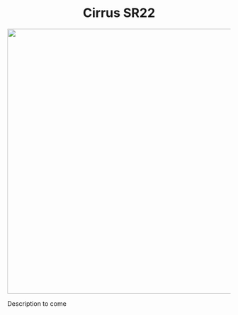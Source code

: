 <p align="center">
  <h1 align="center">Cirrus SR22</h1>
</p>
<p align="center"><img src="[https://user-images.githubusercontent.com/75218511/133450330-9ba0b3b8-0130-4f72-8687-c1b635c61387.png](https://user-images.githubusercontent.com/75218511/169622504-5cb37ef7-43e0-4d08-a5b5-cf2e4aa1b00e.jpg)" width="600"/></p>
<p>Description to come</p>

